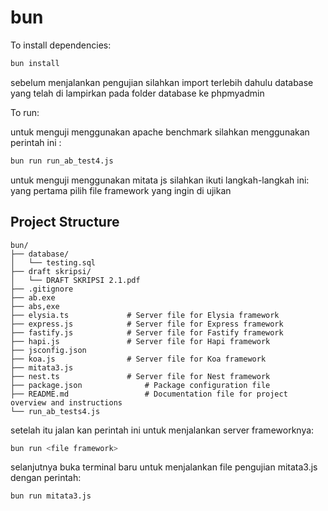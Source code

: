 # bun

To install dependencies:

```bash
bun install
```

sebelum menjalankan pengujian silahkan import terlebih dahulu database yang telah di lampirkan pada folder database ke phpmyadmin

To run:

untuk menguji menggunakan apache benchmark silahkan menggunakan perintah ini :
```bash
bun run run_ab_test4.js
```

untuk menguji menggunakan mitata js silahkan ikuti langkah-langkah ini:
yang pertama pilih file framework yang ingin di ujikan

## Project Structure

```plaintext
bun/
├── database/
│   └── testing.sql
├── draft skripsi/
│   └── DRAFT SKRIPSI 2.1.pdf
├── .gitignore
├── ab.exe
├── abs,exe
├── elysia.ts             # Server file for Elysia framework
├── express.js            # Server file for Express framework
├── fastify.js            # Server file for Fastify framework
├── hapi.js               # Server file for Hapi framework
├── jsconfig.json
├── koa.js                # Server file for Koa framework
├── mitata3.js
├── nest.ts               # Server file for Nest framework
├── package.json              # Package configuration file
├── README.md                 # Documentation file for project overview and instructions
└── run_ab_tests4.js
```

setelah itu jalan kan perintah ini untuk menjalankan server frameworknya:
```bash
bun run <file framework>
```
selanjutnya buka terminal baru untuk menjalankan file pengujian mitata3.js
dengan perintah:
```bash
bun run mitata3.js
```

